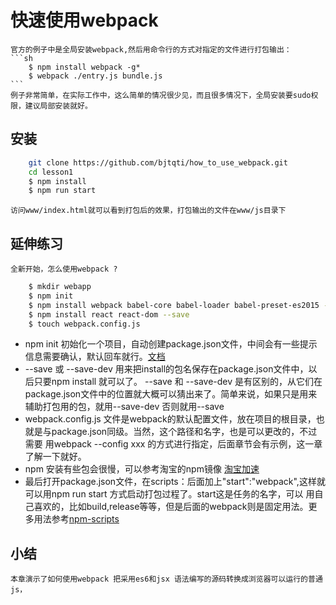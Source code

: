 
# 快速使用webpack
	
	官方的例子中是全局安装webpack,然后用命令行的方式对指定的文件进行打包输出：
	```sh
		$ npm install webpack -g* 
	 	$ webpack ./entry.js bundle.js
	```
	例子非常简单，在实际工作中，这么简单的情况很少见，而且很多情况下，全局安装要sudo权限，建议局部安装就好。

## 安装
	
```sh
	git clone https://github.com/bjtqti/how_to_use_webpack.git
	cd lesson1
	$ npm install
	$ npm run start
```
    访问www/index.html就可以看到打包后的效果，打包输出的文件在www/js目录下

## 延伸练习

	全新开始，怎么使用webpack ?

```sh
	$ mkdir webapp
	$ npm init
	$ npm install webpack babel-core babel-loader babel-preset-es2015 --save-dev
	$ npm install react react-dom --save
	$ touch webpack.config.js
``` 
*  npm init 初始化一个项目，自动创建package.json文件，中间会有一些提示信息需要确认，默认回车就行。[文档](https://docs.npmjs.com/files/package.json)
*  --save 或 --save-dev 用来把install的包名保存在package.json文件中，以后只要npm install 就可以了。
   --save 和 --save-dev 是有区别的，从它们在package.json文件中的位置就大概可以猜出来了。简单来说，如果只是用来辅助打包用的包，就用--save-dev
   否则就用--save
*  webpack.config.js 文件是webpack的默认配置文件，放在项目的根目录，也就是与package.json同级。当然，这个路径和名字，也是可以更改的，不过需要
	用webpack --config xxx 的方式进行指定，后面章节会有示例，这一章了解一下就好。
*  npm 安装有些包会很慢，可以参考淘宝的npm镜像 [淘宝加速](https://npm.taobao.org/)
*  最后打开package.json文件，在scripts：后面加上"start":"webpack",这样就可以用npm run start 方式启动打包过程了。start这是任务的名字，可以
	用自己喜欢的，比如build,release等等，但是后面的webpack则是固定用法。更多用法参考[npm-scripts](https://docs.npmjs.com/misc/scripts)

## 小结

	本章演示了如何使用webpack 把采用es6和jsx 语法编写的源码转换成浏览器可以运行的普通js，